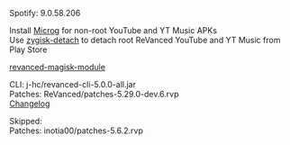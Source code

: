 Spotify: 9.0.58.206  

Install [Microg](https://github.com/ReVanced/GmsCore/releases) for non-root YouTube and YT Music APKs  
Use [zygisk-detach](https://github.com/j-hc/zygisk-detach) to detach root ReVanced YouTube and YT Music from Play Store  

[revanced-magisk-module](https://github.com/j-hc/revanced-magisk-module)
  
CLI: j-hc/revanced-cli-5.0.0-all.jar  
Patches: ReVanced/patches-5.29.0-dev.6.rvp  
[Changelog](https://github.com/ReVanced/revanced-patches/releases/tag/v5.29.0-dev.6)  

Skipped:  
Patches: inotia00/patches-5.6.2.rvp                                                        
